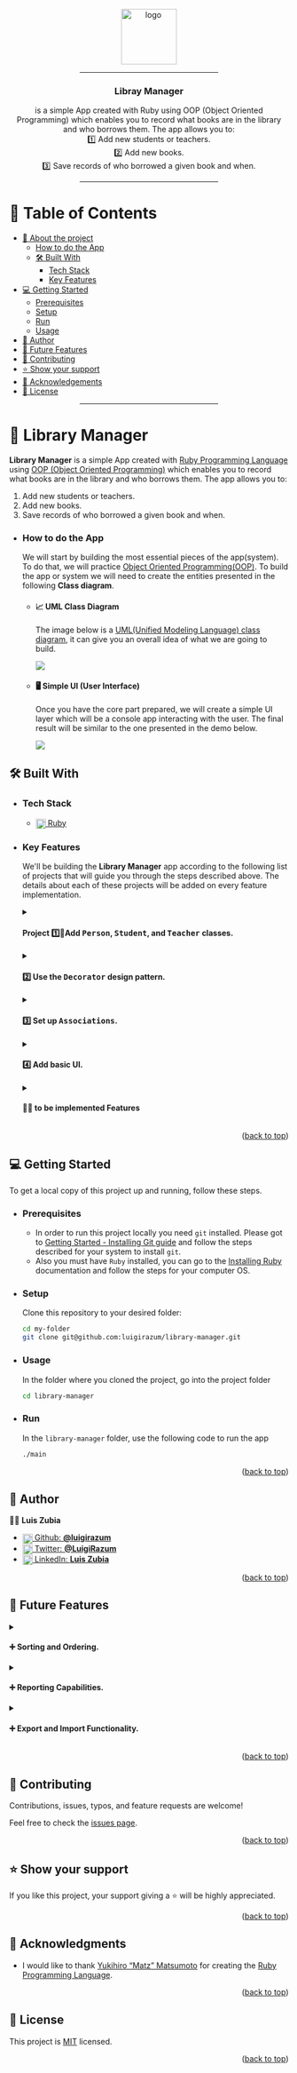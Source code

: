 <a name="readme-top"></a>

<div align="center">

  <img src="https://www.svgrepo.com/download/765/library.svg" alt="logo" width="100" height="auto" />
  <br/>

  <div align="center"><hr width="250px"/></div>

### Libray Manager
is a simple App created with Ruby using OOP (Object Oriented Programming) which enables you to record what books are in the library and who borrows them. The app allows you to:\
1️⃣ Add new students or teachers.\
2️⃣ Add new books.\
3️⃣ Save records of who borrowed a given book and when.

</div>

<div align="center"><hr width="250px"/></div>

# 📗 Table of Contents

- [📙 About the project](#about-project)
  - [How to do the App](#📈-UML-diagram)
  - [🛠 Built With](#built-with)
    - [Tech Stack](#tech-stack)
    - [Key Features](#key-features)
- [💻 Getting Started](#getting-started)
  - [Prerequisites](#prerequisites)
  - [Setup](#setup)
  - [Run](#run)
  - [Usage](#usage)
- [👥 Author](#authors)
- [🔭 Future Features](#future-features)
- [🤝 Contributing](#contributing)
- [⭐️ Show your support](#support)
- [🙏 Acknowledgements](#acknowledgements)
- [📝 License](#license)

<div align="center"><hr width="250px"/></div>

# 📙 Library Manager <a name="about-project"></a>

**Library Manager** is a simple App created with [Ruby Programming Language](https://www.ruby-lang.org/en/) using [OOP (Object Oriented Programming)](https://en.wikipedia.org/wiki/Object-oriented_programming) which enables you to record what books are in the library and who borrows them. The app allows you to:
   1. Add new students or teachers.
   2. Add new books.
   3. Save records of who borrowed a given book and when.


  - ### How to do the App <a name="how-to"></a>
    We will start by building the most essential pieces of the app(system). To do that, we will practice [Object Oriented Programming(OOP)](https://en.wikipedia.org/wiki/Object-oriented_programming). To build the app or system we will need to create the entities presented in the following **Class diagram**.

    - #### 📈 UML Class Diagram
      The image below is a [UML(Unified Modeling Language) class diagram](https://en.wikipedia.org/wiki/Class_diagram#Visibility), it can give you an overall idea of what we are going to build.

      <img src="assets/uml-diagram.png">

    - #### 🖥️ Simple UI (User Interface)
      Once you have the core part prepared, we will create a simple UI layer which will be a console app interacting with the user. The final result will be similar to the one presented in the demo below.

      <img src="assets/ruby-school-library-example.gif">

## 🛠 Built With <a name="built-with"></a>

- ### Tech Stack <a name="tech-stack"></a>

  <ul>
    <li>
      <a href="https://www.ruby-lang.org/en/">
      <img align="center" width="18px" src="https://upload.wikimedia.org/wikipedia/commons/thumb/7/73/Ruby_logo.svg/198px-Ruby_logo.svg.png?20101129171534" alt="ruby logo" />
      Ruby
      </a>
    </li>
  </ul>

<!-- Features -->

- ### Key Features <a name="key-features"></a>
  We'll be building the **Library Manager** app according to the following list of projects that will guide you through the steps described above. The details about each of these projects will be added on every feature implementation.

  <details> <!-- #start-first-project-description-->
    <summary>

    #### Project 1️⃣🔹Add <kbd>Person</kbd>, <kbd>Student</kbd>, and <kbd>Teacher</kbd> classes.
    </summary>

    Create in a separate file each of the below classes:

    #### ✳️ Class <kbd>Person</kbd> with the following:
    - Instance vars: `@id`, `@name`, and `@age`.
    - Constructor with `name`, `age`, and `parent_permission` as parameter. `name` and `parent_permission` are optional and have default values of `"Unknown"` and `true`.
    - Getters for `@id`, `@name`, and `@age`.
    - Setters for `@name` and `@age`.
    - Private method `of_age?` that returns `true` if `@age` is greater or equal to 18 and `false` otherwise.
    - Public method `can_use_services?` that returns `true` if person is of age 18 or if they have permission from parents.

    #### ✳️ Class <kbd>Student</kbd> with the following:
    - Inherits from <kbd>Person</kbd>.
    - Constructor extends parent's constructor by adding `@classroom` and a parameter for it.
    - Method `play_hooky` that returns `¯\(ツ)/¯`.

    #### ✳️ Class <kbd>Teacher</kbd> with the following:
    - Inherits from <kbd>Person</kbd>.
    - Constructor extends parent's constructor by adding `@specialization` and a parameter for it.
    - Override `can_use_services?` so it always returns `true`.
  </details> <!-- #end-first-project-description-->

  <details> <!-- #start-second-project-description-->
    <summary>

    #### 2️⃣ Use the <kbd>**Decorator**</kbd> design pattern.
    </summary>

    Think about how you can use two decorators in order to capitalize and trim people's names.

    #### ✳️ Interface
    - Create a class <kbd>Nameable</kbd>.
    - Implement a method called `correct_name` that will raise a `NotImplementedError`.

    #### ✳️ Turn your <kbd>Person</kbd> class to <kbd>Nameable</kbd>
    - Make sure that your <kbd>Person</kbd> class inherits from <kbd>Nameable</kbd>
    - Make sure that this class has a method `correct_name` implemented. It should simply return the `name` attribute.


    #### ✳️ Prepare base <kbd>Decorator</kbd>
    - Make sure that it inherits from <kbd>Nameable</kbd>.
    - In the constructor assign a nameable object from params to an instance variable.
    - Implement the `correct_name` method that returns the result of the `correct_name` method of the `@nameable`.


    #### ✳️ Prepare <kbd>CapitalizeDecorator</kbd> and <kbd>TrimmerDecorator</kbd>
    - For the <kbd>CapitalizeDecorator</kbd>:
      - Create a class that inherits from the base <kbd>Decorator</kbd> class.
      - Implement a method `correct_name` that capitalizes the output of `@nameable.correct_name`.
    - For the <kbd>TrimmerDecorator</kbd>:
      - Create a class that inherits from the base <kbd>Decorator</kbd> class.
      - Implement a method `correct_name` that makes sure that the output of `@nameable.correct_name` has a maximum of 10 characters. If it's longer it should trim the word.

    #### ✳️ See your `decorators` in action
    Try the following code and check if you managed to decorate your person:

    >```ruby
    >person = Person.new(22, 'maximilianus')
    >person.correct_name
    >capitalizedPerson = CapitalizeDecorator.new(person)
    >capitalizedPerson.correct_name
    >capitalizedTrimmedPerson = TrimmerDecorator.new(capitalizedPerson)
    >capitalizedTrimmedPerson.correct_name
    >```
  </details> <!-- #end-second-project-description-->

  <details> <!-- #start-third-project-description-->
    <summary>

    #### 3️⃣ Set up <kbd>Associations</kbd>.
    </summary>
    Now, we are going to finish creating the remaining <kbd>Classes</kbd> for our **Library Manager** and create the <kbd>Associations</kbd> between them.
    #### ✳️ Create a class <kbd>Classroom</kbd> with the following:
    - `@label` instance variable, should be initialized in the constructor.
    - Setter and getter for `@label` (remember about `attr_accessor`).
    #### ✳️ Create the `has-many`/`belongs-to` relationship between <kbd>Classroom</kbd> and <kbd>Student</kbd>.
    The following should be implemented:
    - Create the `has-many` side (a <kbd>Classroom</kbd> has many <kbd>Student</kbd>s).
    - Create the `belongs-to` side (a <kbd>Student</kbd> belongs to a <kbd>Classroom</kbd>).
    - Make sure that when adding a <kbd>Student</kbd> to a <kbd>Classroom</kbd> it also sets the <kbd>Classroom</kbd> for the <kbd>Student</kbd>.
    - Make sure that when setting the <kbd>Classroom</kbd> for a <kbd>Student</kbd> it also adds it to the <kbd>Classroom</kbd>s' <kbd>Student</kbd>s.
    #### ✳️ Create a class <kbd>Book</kbd> with the following:
    - `@title` and `@author` instance variables, should be initialized in the constructor.
    - Setters and getters for instance variables (remember about `attr_accessor`).
    #### ✳️ Create a class <kbd>Rental</kbd> with the following:
    - `@date` instance variable, should be initialized in the constructor.
    - Setter and getter for `@date` (remember about `attr_accessor`).
    #### ✳️ Create the `many-to-many` (also `has-many-through`) relationship between <kbd>Person</kbd> and <kbd>Book</kbd> using the intermediate class <kbd>Rental</kbd>.
    The following should be implemented:
    - Create the `has-many` side of <kbd>Book</kbd> and <kbd>Rental</kbd> (a <kbd>Book</kbd> has many <kbd>Rental</kbd>s).
    - Create the `belongs-to` side of <kbd>Rental</kbd> and <kbd>Book</kbd> (a <kbd>Rental</kbd> belongs to a <kbd>Book</kbd>).
    - Create the `has-many` side of <kbd>Person</kbd> and <kbd>Rental</kbd> (a <kbd>Person</kbd> has many <kbd>Rental</kbd>s).
    - Create the `belongs-to` side of <kbd>Rental</kbd> and <kbd>Person</kbd> (a <kbd>Rental</kbd> belongs to a <kbd>Person</kbd>).
    - Modify the constructor of <kbd>Rental</kbd> so <kbd>Book</kbd> and <kbd>Person</kbd> are set in it.
    #### ✳️ See the <kbd>Associations</kbd> in action
    A 'main.rb' was created on the 'root' folder, you can run it with `>ruby main.rb` to see how the associations work.
    ```ruby
    # a chemistry classroom is created
    chemistry = Classroom.new('chemistry')

    # a student is created, he is in chemistry classroom
    student = Student.new(22, 'maximilianus', false, chemistry)

    # a book1 is created, it hasn't been rented
    book1 = Book.new('chemistry for nubbies', 'ruth green')

    # a book2 is created, it hasn't been rented
    book2 = Book.new('chemistry advanced', 'john fitzgerald')

    # a teacher is created, with chemistry specialization
    teacher = Teacher.new(22, 'mr. smith', 'chemistry')

    # teacher rents book1 on may 25, 2023
    teacher.add_rental('05/25/2023', book1)

    # book2 is rented by student on may 25, 2023
    book2.add_rental('05/25/2023', student)
    ```
    The result of the previous code once you ran it should be:
    ```sh
    ❯ ruby main.rb
    ---- create a classroom ---
    classroom: chemistry
    classroom students: []

    ---- create a student ---
    student: maximilianus
    student classroom: chemistry
    student rentals: []

    ...
    ...
    ```
  </details> <!-- #end-third-project-description-->

  <details> <!-- #start-fourth-project-description-->
    <summary>

    #### 4️⃣ Add basic UI.
    </summary>

    This time we will create a form of <kbd>UI</kbd>(`User Interface`) for our **Library Manager**. This way it can be invoked as an **executable** and not something you use in `IRB` exclusively.
    #### ✳️ Watch this <kbd>Console App Example</kbd>.
    Our **Library Manager** should behave in the same way as in the following example.
    ![UI example](assets/ruby-school-library-example.gif)
    #### ✳️ The `entry-point`
    - Create a `app.rb` file that will serve as your console app `entry-point`. It should have methods that do the following:
      - List all <kbd>Book</kbd>s.
      - List all people.
      - Create a <kbd>Person</kbd> (<kbd>Teacher</kbd> or <kbd>Student</kbd>, not a plain <kbd>Person</kbd>).
      - Create a <kbd>Book</kbd>.
      - Create a <kbd>Rental</kbd>.
      - List all <kbd>Rental</kbd>s for a given <kbd>Person</kbd> `@id`.
    #### ✳️ The `script`
    - In your `main.rb` define the `entry-point`, this will be a method called `main` that is invoked at the end of your file. This method should do the following:
      - Present the user with a list of options to perform.
      - Lets users choose an option.
      - If needed, ask for parameters for the option.
      - Have a way to quit the app.
    #### ✳️ Starting the <kbd>UI</kbd>
    - Run the app with the following `command`:
      ```sh
      > main
      ```
    - The app will show the main menu in the console
      ```sh
      Welcome! This is the 'Library Manager'
      Please choose an option by entering a number:
      1 - List all books
      2 - List all people
      3 - Create a person
      4 - Create a book
      5 - Create a rental
      6 - List all rentals for a given person
      7 - Exit
      ```
  </details> <!-- #end-fourth-project-description-->

  <details> <!-- #start-tobe-implemented-features-->
    <summary>

    #### 🧑‍💻 to be implemented Features
    </summary>

    #### Project 5️⃣🔹 Refactoring the code.
    #### Project 6️⃣🔹Preserve data.
    #### Project 7️⃣🔹Unit Tests.
  </details> <!-- #end-tobe-implemented-features-->


<p align="right">(<a href="#readme-top">back to top</a>)</p>

<!-- LIVE DEMO

## 🚀 Live Demo <a name="live-demo"></a>

> Add a link to your deployed project.

- [Live Demo Link](<replace-with-your-deployment-URL>)

<p align="right">(<a href="#readme-top">back to top</a>)</p>
-->
<!-- GETTING STARTED -->

## 💻 Getting Started <a name="getting-started"></a>

To get a local copy of this project up and running, follow these steps.

- ### Prerequisites

   - In order to run this project locally you need `git` installed. Please got to [Getting Started - Installing Git guide](https://git-scm.com/book/en/v2/Getting-Started-Installing-Git) and follow the steps described for your system to install `git`.
   - Also you must have `Ruby` installed, you can go to the [Installing Ruby](https://www.ruby-lang.org/en/documentation/installation/) documentation and follow the steps for your computer OS.


- ### Setup
    Clone this repository to your desired folder:
    ```sh
    cd my-folder
    git clone git@github.com:luigirazum/library-manager.git
    ```
- ### Usage
    In the folder where you cloned the project, go into the project folder
    ```sh
    cd library-manager
    ```
- ### Run
    In the `library-manager` folder, use the following code to run the app
    ```sh
    ./main
    ```

<p align="right">(<a href="#readme-top">back to top</a>)</p>
<!-- AUTHORS -->

## 👥 Author <a name="authors"></a>

👨‍💻 **Luis Zubia**

<ul>
  <li>
      <a href="https://github.com/luigirazum">
      <img align="center" width="18px" src="https://upload.wikimedia.org/wikipedia/commons/2/24/Github_logo_svg.svg" alt="github logo" />
      Github: <b>@luigirazum</b>
      </a>
    </li>
    <li>
      <a href="https://twitter.com/LuigiRazum">
      <img align="center" width="18px" src="https://upload.wikimedia.org/wikipedia/commons/6/6f/Logo_of_Twitter.svg" alt="twitter logo" />
      Twitter: <b>@LuigiRazum</b>
      </a>
    </li>
    <li>
      <a href="https://linkedin.com/in/luiszubia">
      <img align="center" width="18px" src="https://upload.wikimedia.org/wikipedia/commons/c/ca/LinkedIn_logo_initials.png" alt="linkedin logo" />
      LinkedIn: <b>Luis Zubia</b>
      </a>
    </li>
</ul>

<p align="right">(<a href="#readme-top">back to top</a>)</p>

<!-- FUTURE FEATURES -->

## 🔭 Future Features <a name="future-features"></a>

<details>
  <summary>

  #### ➕ Sorting and Ordering.
  </summary>

  - ❇️ Implement sorting and ordering options for the library data, such as sorting books by title, author, or publication date.
  - ❇️ Make it easier for users to navigate and browse the library's collection.
</details>

<details>
  <summary>

  #### ➕ Reporting Capabilities.
  </summary>

  - ❇️ Develop features that allow users to generate reports or summaries of the library's data, such as a list of borrowed books, overdue books, or books by genre.
  - ❇️ Facilitate better management and analysis of the library's collection and borrowing patterns.
</details>

<details>
  <summary>

  #### ➕ Export and Import Functionality.
  </summary>

  - ❇️ Add the ability to export library data to a file or import data from an external source.
  - ❇️ Allow users to create backups of the library records or import data from other libraries or systems.
</details>
<p align="right">(<a href="#readme-top">back to top</a>)</p>

<!-- CONTRIBUTING -->

## 🤝 Contributing <a name="contributing"></a>

Contributions, issues, typos, and feature requests are welcome!

Feel free to check the [issues page](../../issues/).

<p align="right">(<a href="#readme-top">back to top</a>)</p>

<!-- SUPPORT -->

## ⭐️ Show your support <a name="support"></a>

If you like this project, your support giving a ⭐ will be highly appreciated.

<p align="right">(<a href="#readme-top">back to top</a>)</p>

<!-- ACKNOWLEDGEMENTS -->

## 🙏 Acknowledgments <a name="acknowledgements"></a>

- I would like to thank [Yukihiro “Matz” Matsumoto](http://www.rubyist.net/~matz/) for creating the [Ruby Programming Language](https://www.ruby-lang.org/en/).

<p align="right">(<a href="#readme-top">back to top</a>)</p>

<!-- FAQ (optional)

## ❓ FAQ <a name="faq"></a>

> Add at least 2 questions new developers would ask when they decide to use your project.

- **[Question_1]**

  - [Answer_1]

- **[Question_2]**

  - [Answer_2]

<p align="right">(<a href="#readme-top">back to top</a>)</p>
-->
<!-- LICENSE -->

## 📝 License <a name="license"></a>

This project is [MIT](./LICENSE) licensed.

<p align="right">(<a href="#readme-top">back to top</a>)</p>
